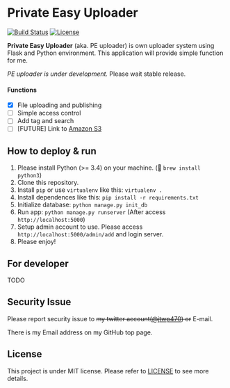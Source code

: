 # Private Easy Uploader

[![Build Status](https://img.shields.io/travis/jtwp470/private-easy-uploader.svg?style=flat-square)](https://travis-ci.org/jtwp470/private-easy-uploader)
[![License](http://img.shields.io/:license-mit-blue.svg)](http://jtwp470.mit-license.org/)

**Private Easy Uploader** (aka. PE uploader) is own uploader system using Flask and Python environment.
This application will provide simple function for me.

*PE uploader is under development.* Please wait stable release.

#### Functions

* [x] File uploading and publishing
* [ ] Simple access control
* [ ] Add tag and search
* [ ] [FUTURE] Link to [Amazon S3](https://aws.amazon.com/s3/?nc1=h_ls)

## How to deploy & run

1. Please install Python (>= 3.4) on your machine. (:apple: `brew install python3`)
2. Clone this repository.
3. Install `pip` or use `virtualenv` like this: `virtualenv .`
4. Install dependences like this: `pip install -r requirements.txt`
5. Initialize database: `python manage.py init_db`
6. Run app: `python manage.py runserver` (After access `http://localhost:5000`)
7. Setup admin account to use. Please access `http://localhost:5000/admin/add` and login server.
8. Please enjoy!

## For developer
TODO

## Security Issue
Please report security issue to <del>my twitter account([@jtwp470](https://twitter.com/jtwp470)) or</del> E-mail.

There is my Email address on my GitHub top page.

## License
This project is under MIT license. Please refer to [LICENSE](./LICENSE) to see more details.
